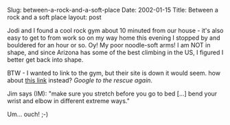 Slug: between-a-rock-and-a-soft-place
Date: 2002-01-15
Title: Between a rock and a soft place
layout: post

Jodi and I found a cool rock gym about 10 minuted from our house - it&#39;s also easy to get to from work so on my way home this evening I stopped by and bouldered for an hour or so. Oy! My poor noodle-soft arms! I am NOT in shape, and since Arizona has some of the best climbing in the US, I figured I better get back into shape.

BTW - I wanted to link to the gym, but their site is down it would seem. how about <a href="http://www.google.com/search?q=cache:s6wiBKCoc00C:climbmaxaz.com/+&amp;hl=en&amp;start=1">this link</a> instead? <i>Google to the rescue again</i>.

Jim says (IM): &quot;make sure you stretch before you go to bed [...] bend your wrist and elbow in different extreme ways.&quot;

Um... ouch! ;-)
